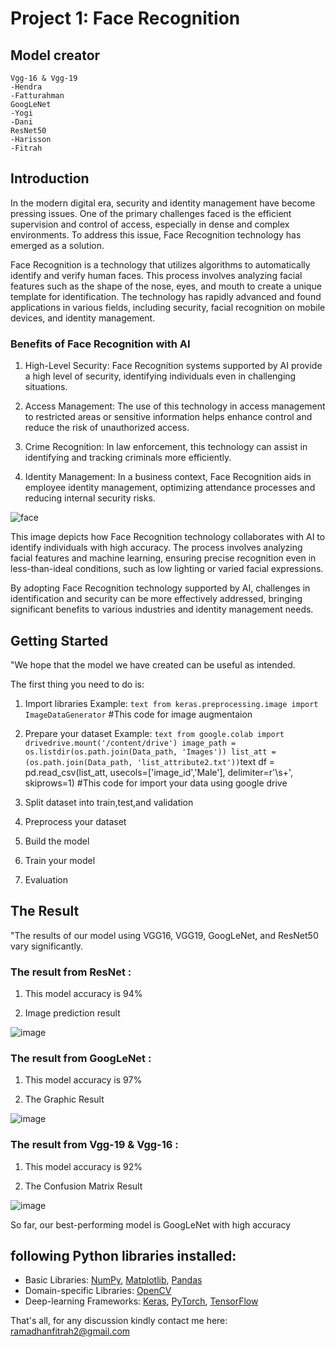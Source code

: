 # Project 1: Face Recognition

## Model creator
```text
Vgg-16 & Vgg-19
-Hendra
-Fatturahman
GoogLeNet
-Yogi
-Dani
ResNet50
-Harisson
-Fitrah
```

## Introduction
In the modern digital era, security and identity management have become pressing issues. One of the primary challenges faced is the efficient supervision and control of access, especially in dense and complex environments. To address this issue, Face Recognition technology has emerged as a solution.

Face Recognition is a technology that utilizes algorithms to automatically identify and verify human faces. This process involves analyzing facial features such as the shape of the nose, eyes, and mouth to create a unique template for identification. The technology has rapidly advanced and found applications in various fields, including security, facial recognition on mobile devices, and identity management.

### Benefits of Face Recognition with AI

1. High-Level Security: Face Recognition systems supported by AI provide a high level of security, identifying individuals even in challenging situations.

2. Access Management: The use of this technology in access management to restricted areas or sensitive information helps enhance control and reduce the risk of unauthorized access.

3. Crime Recognition: In law enforcement, this technology can assist in identifying and tracking criminals more efficiently.

4. Identity Management: In a business context, Face Recognition aids in employee identity management, optimizing attendance processes and reducing internal security risks.

![face](https://github.com/Fitrah-just/Fitrah-Ramadhan/assets/84637046/250574ca-d1bd-430b-aa29-c42f0b705f98)

This image depicts how Face Recognition technology collaborates with AI to identify individuals with high accuracy. The process involves analyzing facial features and machine learning, ensuring precise recognition even in less-than-ideal conditions, such as low lighting or varied facial expressions.

By adopting Face Recognition technology supported by AI, challenges in identification and security can be more effectively addressed, bringing significant benefits to various industries and identity management needs.

## Getting Started

"We hope that the model we have created can be useful as intended.

The first thing you need to do is:

1. Import libraries 
Example:  ```text from keras.preprocessing.image import ImageDataGenerator``` #This code for image augmentaion

2. Prepare your dataset
Example:   ```text from google.colab import drivedrive.mount('/content/drive')
            image_path = os.listdir(os.path.join(Data_path, 'Images'))
            list_att =(os.path.join(Data_path, 'list_attribute2.txt'))```text
            df = pd.read_csv(list_att, usecols=['image_id','Male'], delimiter=r'\s+', skiprows=1) #This code for import your data using google drive

3. Split dataset into train,test,and validation

4. Preprocess your dataset

5. Build the model

6. Train your model

7. Evaluation


## The Result

"The results of our model using VGG16, VGG19, GoogLeNet, and ResNet50 vary significantly.

### The result from ResNet :

1. This model accuracy is 94%

2. Image prediction result


![image](https://github.com/Fitrah-just/Fitrah-Ramadhan/assets/84637046/2328d2b5-784e-4ff5-bec8-2f17a39fd509)


### The result from GoogLeNet :

1. This model accuracy is 97%

2. The Graphic Result

![image](https://github.com/Fitrah-just/Fitrah-Ramadhan/assets/84637046/d32ba71b-9a0b-413c-8b3f-1ab79fbef807)

### The result from Vgg-19 & Vgg-16 :

1. This model accuracy is 92%

2. The Confusion Matrix Result

![image](https://github.com/Fitrah-just/Fitrah-Ramadhan/assets/84637046/be2050f8-3e2a-40cc-8e4a-79f3f234e11a)

So far, our best-performing model is GoogLeNet with high accuracy





## following Python libraries installed:

* Basic Libraries: [NumPy](http://www.numpy.org/), [Matplotlib](http://matplotlib.org/), [Pandas](https://pandas.pydata.org/)
* Domain-specific Libraries: [OpenCV](https://opencv.org/)
* Deep-learning Frameworks: [Keras](https://keras.io/), [PyTorch](https://pytorch.org/), [TensorFlow](https://www.tensorflow.org/)

 That's all, for any discussion kindly contact me here: ramadhanfitrah2@gmail.com


            
